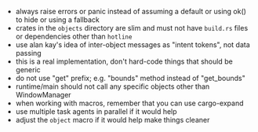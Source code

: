 - always raise errors or panic instead of assuming a default or using ok() to hide or using a fallback
- crates in the `objects` directory are slim and must not have `build.rs` files or dependencies other than `hotline`
- use alan kay's idea of inter-object messages as "intent tokens", not data passing
- this is a real implementation, don't hard-code things that should be generic
- do not use "get" prefix; e.g. "bounds" method instead of "get_bounds"
- runtime/main should not call any specific objects other than WindowManager
- when working with macros, remember that you can use cargo-expand
- use multiple task agents in parallel if it would help
- adjust the `object` macro if it would help make things cleaner